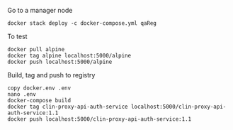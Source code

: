 Go to a manager node 
```
docker stack deploy -c docker-compose.yml qaReg
```
To test

```
docker pull alpine
docker tag alpine localhost:5000/alpine
docker push localhost:5000/alpine

```


Build, tag and push to registry

```
copy docker.env .env
nano .env
docker-compose build 
docker tag clin-proxy-api-auth-service localhost:5000/clin-proxy-api-auth-service:1.1
docker push localhost:5000/clin-proxy-api-auth-service:1.1


```